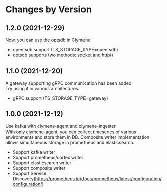 Changes by Version
==================

1.2.0 (2021-12-29)
-----------------
Now, you can use the optsdb in Clymene.  
- opentsdb support (TS_STORAGE_TYPE=opentsdb)
- optsdb supports two methods: socket and http()

1.1.0 (2021-12-20)
-----------------
A gateway supporting gRPC communication has been added.  
Try using it in various architectures.  
- gRPC support (TS_STORAGE_TYPE=gateway)  

1.0.0 (2021-12-12)
------------------
Use kafka with clymene-agent and clymene-ingester.  
With only clymene-agent, you can collect timeseries of various environments and store them in DB.
Composite writer implementation allows simultaneous storage in prometheus and elasticsearch.
- Support kafka writer
- Support prometheus/cortex writer
- Support elasticsearch writer
- Support composite writer
- Support Service Discovery(https://prometheus.io/docs/prometheus/latest/configuration/configuration/)
